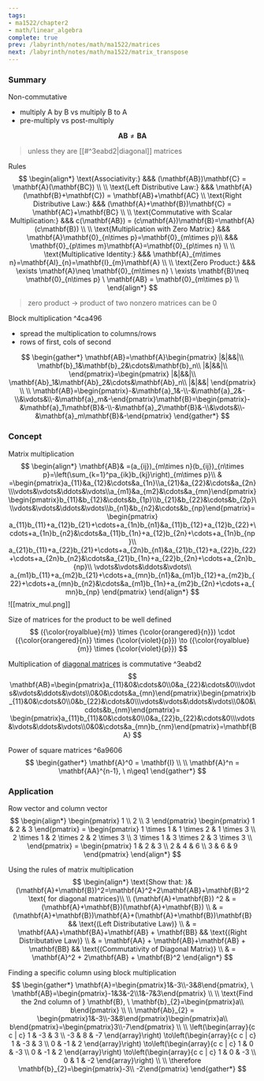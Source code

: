 ```yaml
---
tags:
- ma1522/chapter2
- math/linear_algebra
complete: true
prev: /labyrinth/notes/math/ma1522/matrices
next: /labyrinth/notes/math/ma1522/matrix_transpose
---
```


   

### Summary
Non-commutative
- multiply A by B vs multiply B to A
- pre-multiply vs post-multiply

$$
\mathbf{AB}\neq \mathbf{BA}
$$
> unless they are [[#^3eabd2|diagonal]] matrices

Rules
$$
\begin{align*}
\text{Associativity:} &&& (\mathbf{AB})\mathbf{C} = \mathbf{A}(\mathbf{BC}) \\
\\
\text{Left Distributive Law:} &&& \mathbf{A}(\mathbf{B}+\mathbf{C}) = \mathbf{AB}+\mathbf{AC} \\
\text{Right Distributive Law:} &&& (\mathbf{A}+\mathbf{B})\mathbf{C} = \mathbf{AC}+\mathbf{BC} \\
\\
\text{Commutative with Scalar Multiplication:} &&& c(\mathbf{AB}) = (c\mathbf{A})\mathbf{B}=\mathbf{A}(c\mathbf{B}) \\
\\
\text{Multiplication with Zero Matrix:} &&& \mathbf{A}\mathbf{0}_{n\times p}=\mathbf{0}_{m\times p}\\
&&& \mathbf{0}_{p\times m}\mathbf{A}=\mathbf{0}_{p\times n} \\
\\
\text{Multiplicative Identity:} &&& \mathbf{A}_{m\times n}=\mathbf{AI}_{n}=\mathbf{I}_{m}\mathbf{A} \\
\\
\text{Zero Product:} &&& \exists \mathbf{A}\neq \mathbf{0}_{m\times n} \ \exists \mathbf{B}\neq \mathbf{0}_{n\times p} \ \mathbf{AB} = \mathbf{0}_{m\times p} \\
\end{align*}
$$
> zero product -> product of two nonzero matrices can be 0

Block multiplication ^4ca496
- spread the multiplication to columns/rows
- rows of first, cols of second

$$
\begin{gather*}
\mathbf{AB}=\mathbf{A}\begin{pmatrix} |&|&&|\\ \mathbf{b}_1&\mathbf{b}_2&\cdots&\mathbf{b}_n\\ |&|&&|\\ \end{pmatrix}=\begin{pmatrix} |&|&&|\\ \mathbf{Ab}_1&\mathbf{Ab}_2&\cdots&\mathbf{Ab}_n\\ |&|&&| \end{pmatrix} \\
\\
\mathbf{AB}=\begin{pmatrix}-&\mathbf{a}_1&-\\-&\mathbf{a}_2&-\\&\vdots&\\-&\mathbf{a}_m&-\end{pmatrix}\mathbf{B}=\begin{pmatrix}-&\mathbf{a}_1\mathbf{B}&-\\-&\mathbf{a}_2\mathbf{B}&-\\&\vdots&\\-&\mathbf{a}_m\mathbf{B}&-\end{pmatrix}
\end{gather*}
$$

### Concept
Matrix multiplication
$$
\begin{align*}
\mathbf{AB}& =(a_{ij})_{m\times n}(b_{ij})_{n\times p}=\left(\sum_{k=1}^pa_{ik}b_{kj}\right)_{m\times p}\\
& =\begin{pmatrix}a_{11}&a_{12}&\cdots&a_{1n}\\a_{21}&a_{22}&\cdots&a_{2n}\\\vdots&\vdots&\ddots&\vdots\\a_{m1}&a_{m2}&\cdots&a_{mn}\end{pmatrix}\begin{pmatrix}b_{11}&b_{12}&\cdots&b_{1p}\\b_{21}&b_{22}&\cdots&b_{2p}\\\vdots&\vdots&\ddots&\vdots\\b_{n1}&b_{n2}&\cdots&b_{np}\end{pmatrix}= \begin{pmatrix} a_{11}b_{11}+a_{12}b_{21}+\cdots+a_{1n}b_{n1}&a_{11}b_{12}+a_{12}b_{22}+\cdots+a_{1n}b_{n2}&\cdots&a_{11}b_{1n}+a_{12}b_{2n}+\cdots+a_{1n}b_{np}\\ a_{21}b_{11}+a_{22}b_{21}+\cdots+a_{2n}b_{n1}&a_{21}b_{12}+a_{22}b_{22}+\cdots+a_{2n}b_{n2}&\cdots&a_{21}b_{1n}+a_{22}b_{2n}+\cdots+a_{2n}b_{np}\\ \vdots&\vdots&\ddots&\vdots\\ a_{m1}b_{11}+a_{m2}b_{21}+\cdots+a_{mn}b_{n1}&a_{m1}b_{12}+a_{m2}b_{22}+\cdots+a_{mn}b_{n2}&\cdots&a_{m1}b_{1n}+a_{m2}b_{2n}+\cdots+a_{mn}b_{np} \end{pmatrix}
\end{align*}
$$
![[matrix_mul.png]]

Size of matrices for the product to be well defined
$$
({\color{royalblue}{m}} \times {\color{orangered}{n}}) \cdot ({\color{orangered}{n}} \times {\color{violet}{p}}) \to ({\color{royalblue}{m}} \times {\color{violet}{p}})
$$

Multiplication of [diagonal matrices](/labyrinth/notes/math/ma1522/special_matrices#^7a3e46) is commutative ^3eabd2
$$
\mathbf{AB}=\begin{pmatrix}a_{11}&0&\cdots&0\\0&a_{22}&\cdots&0\\\vdots&\vdots&\ddots&\vdots\\0&0&\cdots&a_{mn}\end{pmatrix}\begin{pmatrix}b_{11}&0&\cdots&0\\0&b_{22}&\cdots&0\\\vdots&\vdots&\ddots&\vdots\\0&0&\cdots&b_{nm}\end{pmatrix}= \begin{pmatrix}a_{11}b_{11}&0&\cdots&0\\0&a_{22}b_{22}&\cdots&0\\\vdots&\vdots&\ddots&\vdots\\0&0&\cdots&a_{mn}b_{nm}\end{pmatrix}=\mathbf{BA}
$$

Power of square matrices ^6a9606
$$
\begin{gather*}
\mathbf{A}^0 = \mathbf{I} \\
\\
\mathbf{A}^n = \mathbf{AA}^{n-1}, \ n\geq1
\end{gather*}
$$

### Application
Row vector and column vector
$$
\begin{align*}
\begin{pmatrix}
1 \\ 2 \\ 3
\end{pmatrix}
\begin{pmatrix}
1 & 2 & 3
\end{pmatrix} =
\begin{pmatrix}
1 \times 1 & 1 \times 2 & 1 \times 3 \\
2 \times 1 & 2 \times 2 & 2 \times 3 \\
3 \times 1 & 3 \times 2 & 3 \times 3 \\
\end{pmatrix} = 
\begin{pmatrix}
1 & 2 & 3 \\
2 & 4 & 6 \\
3 & 6 & 9
\end{pmatrix}
\end{align*}
$$

Using the rules of matrix multiplication
$$
\begin{align*}
\text{Show that: }&(\mathbf{A}+\mathbf{B})^2=\mathbf{A}^2+2\mathbf{AB}+\mathbf{B}^2 \text{ for diagonal matrices}\\
\\
(\mathbf{A}+\mathbf{B}) ^2 & = (\mathbf{A}+\mathbf{B})(\mathbf{A}+\mathbf{B}) \\
& = (\mathbf{A}+\mathbf{B})\mathbf{A}+(\mathbf{A}+\mathbf{B})\mathbf{B} && \text{(Left Distributative Law)} \\
& = \mathbf{AA}+\mathbf{BA}+\mathbf{AB} + \mathbf{BB} && \text{(Right Distributative Law)} \\
& = \mathbf{AA} + \mathbf{AB}+\mathbf{AB} + \mathbf{BB} && \text{(Commutativity of Diagonal Matrix)} \\
& = \mathbf{A}^2 + 2\mathbf{AB} + \mathbf{B}^2
\end{align*}
$$

Finding a specific column using block multiplication
$$
\begin{gather*}
\mathbf{A}=\begin{pmatrix}1&-3\\-3&8\end{pmatrix}, \ \mathbf{AB}=\begin{pmatrix}-1&3&-2\\1&-7&3\end{pmatrix} \\
\\
\text{Find the 2nd column of } \mathbf{B}, \ \mathbf{b}_{2}=\begin{pmatrix}a\\ b\end{pmatrix} \\
\\
\mathbf{Ab}_{2} = \begin{pmatrix}1&-3\\-3&8\end{pmatrix}\begin{pmatrix}a\\ b\end{pmatrix}=\begin{pmatrix}3\\-7\end{pmatrix} \\
\\
\left(\begin{array}{c c | c}
1 & -3 & 3 \\
-3 & 8 & -7
\end{array}\right)
\to\left(\begin{array}{c c | c}
1 & -3 & 3 \\
0 & -1 & 2
\end{array}\right)
\to\left(\begin{array}{c c | c}
1 & 0 & -3 \\
0 & -1 & 2
\end{array}\right)
\to\left(\begin{array}{c c | c}
1 & 0 & -3 \\
0 & 1 & -2
\end{array}\right) \\
\\
\therefore \mathbf{b}_{2}=\begin{pmatrix}-3\\ -2\end{pmatrix}
\end{gather*}
$$